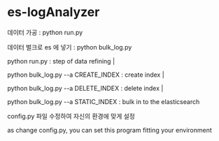 # es-logAnalyzer
데이터 가공 : python run.py

데이터 벌크로 es 에 넣기 : python bulk_log.py


python run.py : step of data refining |

python bulk_log.py --a CREATE_INDEX : create index |

python bulk_log.py --a DELETE_INDEX : delete index |

python bulk_log.py --a STATIC_INDEX : bulk in to the elasticsearch


config.py 파일 수정하여 자신의 환경에 맞게 설정

as change config.py, you can set this program fitting your environment
